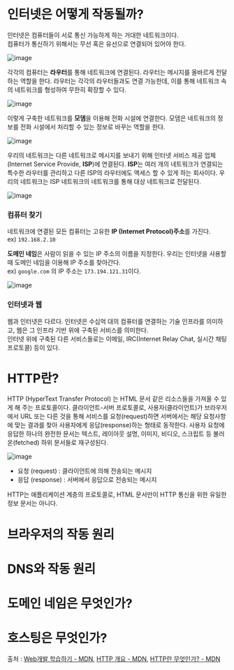 # 인터넷은 어떻게 작동될까?
인터넷은 컴퓨터들이 서로 통신 가능하게 하는 거대한 네트워크이다.  
컴퓨터가 통신하기 위해서는 무선 혹은 유선으로 연결되어 있어야 한다.  

![image](https://user-images.githubusercontent.com/70744494/163911694-d9bce02f-87c4-44e4-a1da-9478e83ef3e0.png)

  각각의 컴퓨터는 **라우터**를 통해 네트워크에 연결된다. 라우터는 메시지를 올바르게 전달하는 역할을 한다. 
라우터는 각각의 라우터들과도 연결 가능한데, 이를 통해 네트워크 속의 네트워크를 형성하여 무한히 확장할 수 있다. 

![image](https://user-images.githubusercontent.com/70744494/163911947-db61daa1-5660-4ba5-b974-f4c9ba705ca6.png)  
  
  이렇게 구축한 네트워크를 **모뎀**을 이용해 전화 시설에 연결한다. 모뎀은 네트워크의 정보를 전화 시설에서 처리할 수 있는 정보로 바꾸는 역할을 한다.

![image](https://user-images.githubusercontent.com/70744494/163914036-70dfa7fe-08bf-4c97-8245-9a32a2fcd6fa.png)


우리의 네트워크는 다른 네트워크로 메시지를 보내기 위해 인터넷 서비스 제공 업체 (Internet Service Provide, **ISP**)에 연결된다. 
**ISP**는 여러 개의 네트워크가 연결되는 특수한 라우터를 관리하고 다른 ISP의 라우터에도 액세스 할 수 있게 하는 회사이다.
 우리의 네트워크는 ISP 네트워크의 네트워크를 통해 대상 네트워크로 전달된다. 

![image](https://user-images.githubusercontent.com/70744494/163913967-abd939f5-1a74-4bdd-9ea1-4d5ec7fca266.png)

### 컴퓨터 찾기
네트워크에 연결된 모든 컴퓨터는 고유한 **IP (Internet Protocol)주소**를 가진다.  
ex) ``192.168.2.10``

**도메인 네임**은 사람이 읽을 수 있는 IP 주소의 이름을 지정한다.
우리는 인터넷을 사용할 때 도메인 네임을 이용해 IP 주소를 찾아간다.  
ex) ``google.com`` 의 IP 주소는 ``173.194.121.31``이다.

![image](https://user-images.githubusercontent.com/70744494/163915105-3198b905-9404-449d-a076-a99ae5fbb61a.png)

### 인터넷과 웹
웹과 인터넷은 다르다. 인터넷은 수십억 대의 컴퓨터를 연결하는 기술 인프라를 의미하고, 웹은 그 인프라 기반 위에 구축된 서비스를 의미한다.  
인터넷 위에 구축된 다른 서비스들로는 이메일, IRC(Internet Relay Chat, 실시간 채팅 프로토콜) 등이 있다.

# HTTP란?
HTTP (HyperText Transfer Protocol) 는 HTML 문서 같은 리소스들을 가져올 수 있게 해 주는 프로토콜이다. 
클라이언트-서버 프로토콜로, 사용자(클라이언트)가 브라우저에서 URL 또는 다른 것을 통해 서비스를 요청(request)하면 
서버에서는 해당 요청사항에 맞는 결과를 찾아 사용자에게 응답(response)하는 형태로 동작한다.
사용자 요청에 응답한 하나의 완전한 문서는 텍스트, 레이아웃 설명, 이미지, 비디오, 스크립트 등 불러온(fetched) 하위 문서들로 재구성된다.

![image](https://user-images.githubusercontent.com/70744494/163918559-859c7edc-3d78-4bfd-81e1-1d544f0273ed.png)

  - 요청 (request) : 클라이언트에 의해 전송되는 메시지
  - 응답 (response) : 서버에서 응답으로 전송되는 메시지

HTTP는 애플리케이션 계층의 프로토콜로, HTML 문서만이 HTTP 통신을 위한 유일한 정보 문서는 아니다.  



# 브라우저의 작동 원리
# DNS와 작동 원리
# 도메인 네임은 무엇인가?

# 호스팅은 무엇인가?

출처 : [Web개발 학습하기 - MDN](https://developer.mozilla.org/ko/docs/Learn/Common_questions/How_does_the_Internet_work), [HTTP 개요 - MDN](https://developer.mozilla.org/ko/docs/Web/HTTP/Overview), [HTTP란 무엇인가? - MDN](https://velog.io/@surim014/HTTP%EB%9E%80-%EB%AC%B4%EC%97%87%EC%9D%B8%EA%B0%80)
